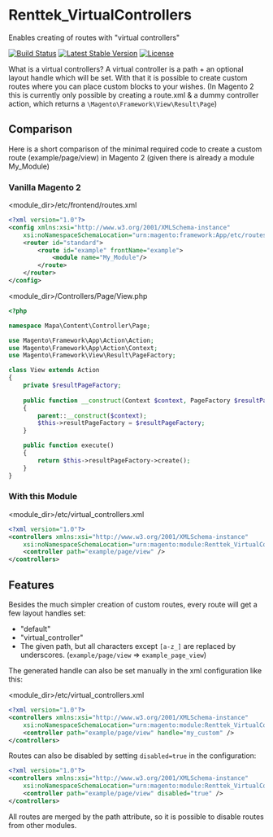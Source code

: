# Renttek_VirtualControllers

Enables creating of routes with "virtual controllers"

[![Build Status](https://travis-ci.org/renttek/magento2-virtual-controllers.svg?branch=master)](https://travis-ci.org/renttek/magento2-virtual-controllers)
[![Latest Stable Version](https://poser.pugx.org/renttek/magento2-virtual-controllers/version)](https://packagist.org/packages/renttek/magento2-virtual-controllers)
[![License](https://poser.pugx.org/renttek/magento2-virtual-controllers/license)](https://packagist.org/packages/renttek/magento2-virtual-controllers)

What is a virtual controllers?
A virtual controller is a path + an optional layout handle which will be set.
With that it is possible to create custom routes where you can place custom blocks to your wishes.
(In Magento 2 this is currently only possible by creating a route.xml & a dummy controller action, which returns a `\Magento\Framework\View\Result\Page`)

## Comparison

Here is a short comparison of the minimal required code to create a custom route (example/page/view) in Magento 2 (given there is already a module My_Module)

### Vanilla Magento 2

<module_dir>/etc/frontend/routes.xml
```xml
<?xml version="1.0"?>
<config xmlns:xsi="http://www.w3.org/2001/XMLSchema-instance"
    xsi:noNamespaceSchemaLocation="urn:magento:framework:App/etc/routes.xsd">
    <router id="standard">
        <route id="example" frontName="example">
            <module name="My_Module"/>
        </route>
    </router>
</config>
```

<module_dir>/Controllers/Page/View.php
```php
<?php

namespace Mapa\Content\Controller\Page;

use Magento\Framework\App\Action\Action;
use Magento\Framework\App\Action\Context;
use Magento\Framework\View\Result\PageFactory;

class View extends Action
{   
    private $resultPageFactory;
    
    public function __construct(Context $context, PageFactory $resultPageFactory)
    {
        parent::__construct($context);
        $this->resultPageFactory = $resultPageFactory;
    }

    public function execute()
    {
        return $this->resultPageFactory->create();
    }
}
```

### With this Module

<module_dir>/etc/virtual_controllers.xml
```xml
<?xml version="1.0"?>
<controllers xmlns:xsi="http://www.w3.org/2001/XMLSchema-instance"
    xsi:noNamespaceSchemaLocation="urn:magento:module:Renttek_VirtualControllers:etc/virtual_controllers.xsd">
    <controller path="example/page/view" />
</controllers>
```

## Features

Besides the much simpler creation of custom routes, every route will get a few layout handles set:
* "default"
* "virtual_controller"
* The given path, but all characters except `[a-z_]` are replaced by underscores. (`example/page/view` => `example_page_view`)

The generated handle can also be set manually in the xml configuration like this:

<module_dir>/etc/virtual_controllers.xml
```xml
<?xml version="1.0"?>
<controllers xmlns:xsi="http://www.w3.org/2001/XMLSchema-instance"
    xsi:noNamespaceSchemaLocation="urn:magento:module:Renttek_VirtualControllers:etc/virtual_controllers.xsd">
    <controller path="example/page/view" handle="my_custom" />
</controllers>
```

Routes can also be disabled by setting `disabled=true` in the configuration:
```xml
<?xml version="1.0"?>
<controllers xmlns:xsi="http://www.w3.org/2001/XMLSchema-instance"
    xsi:noNamespaceSchemaLocation="urn:magento:module:Renttek_VirtualControllers:etc/virtual_controllers.xsd">
    <controller path="example/page/view" disabled="true" />
</controllers>
```

All routes are merged by the path attribute, so it is possible to disable routes from other modules.
